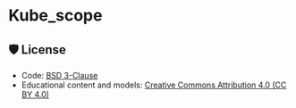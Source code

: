 # Kube_scope
 ## 🛡️ License

- Code: [BSD 3-Clause](LICENSE)
- Educational content and models: [Creative Commons Attribution 4.0 (CC BY 4.0)](https://creativecommons.org/licenses/by/4.0/)
